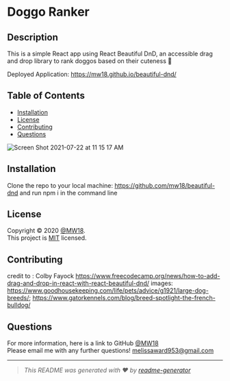 # Doggo Ranker

## Description
This is a simple React app using React Beautiful DnD, an accessible drag and drop library to rank doggos based on their cuteness 🐶

 Deployed Application: https://mw18.github.io/beautiful-dnd/ 

  ## Table of Contents
  * [Installation](#installation)
  * [License](#license)
  * [Contributing](#contributing)
  * [Questions](#questions)

![Screen Shot 2021-07-22 at 11 15 17 AM](https://user-images.githubusercontent.com/67554339/126673015-4ab8c771-9447-494a-a7c6-7f981c89dcc1.png)


## Installation
  Clone the repo to your local machine: https://github.com/mw18/beautiful-dnd and run npm i in the command line 

## License
  Copyright &#169; 2020 [@MW18](https://github.com/MW18).<br>
  This project is [MIT](https://choosealicense.com/licenses/mit/) licensed.
  
## Contributing
credit to : Colby Fayock https://www.freecodecamp.org/news/how-to-add-drag-and-drop-in-react-with-react-beautiful-dnd/
images: https://www.goodhousekeeping.com/life/pets/advice/g1921/large-dog-breeds/; https://www.gatorkennels.com/blog/breed-spotlight-the-french-bulldog/

## Questions
  For more information, here is a link to GitHub
  [@MW18](https://github.com/MW18)<br>
  Please email me with any further questions! <melissaward953@gmail.com>
  _____________________________________________________
  > *This README was generated with ❤️ by [readme-generator](https://github.com/mw/README-generator)*
